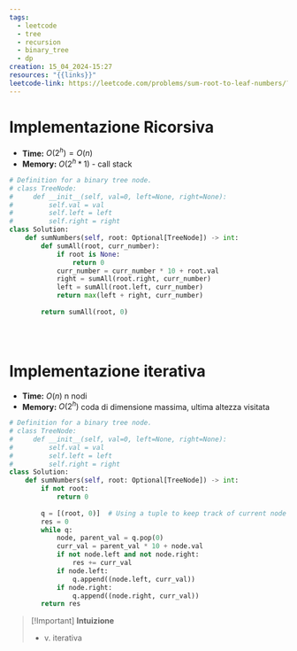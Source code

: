```yaml
---
tags:
  - leetcode
  - tree
  - recursion
  - binary_tree
  - dp
creation: 15_04_2024-15:27
resources: "{{links}}"
leetcode-link: https://leetcode.com/problems/sum-root-to-leaf-numbers/?envType=daily-question&envId=2024-04-15
---
```

# Implementazione Ricorsiva

- **Time:** $O(2^h)= O(n)$
- **Memory:** $O(2^h * 1)$ - call stack

```python
# Definition for a binary tree node.
# class TreeNode:
#     def __init__(self, val=0, left=None, right=None):
#         self.val = val
#         self.left = left
#         self.right = right
class Solution:
    def sumNumbers(self, root: Optional[TreeNode]) -> int:
        def sumAll(root, curr_number):
            if root is None:
                return 0
            curr_number = curr_number * 10 + root.val
            right = sumAll(root.right, curr_number)
            left = sumAll(root.left, curr_number)
            return max(left + right, curr_number)
        
        return sumAll(root, 0)


            
```

# Implementazione iterativa

- **Time:** $O(n)$ n nodi
- **Memory:** $O(2^h)$ coda di dimensione massima, ultima altezza visitata

```python
# Definition for a binary tree node.
# class TreeNode:
#     def __init__(self, val=0, left=None, right=None):
#         self.val = val
#         self.left = left
#         self.right = right
class Solution:
    def sumNumbers(self, root: Optional[TreeNode]) -> int:
        if not root:
            return 0
        
        q = [(root, 0)]  # Using a tuple to keep track of current node and its parent's value
        res = 0
        while q:
            node, parent_val = q.pop(0)
            curr_val = parent_val * 10 + node.val
            if not node.left and not node.right:
                res += curr_val
            if node.left:
                q.append((node.left, curr_val))
            if node.right:
                q.append((node.right, curr_val))
        return res    
```

>[!Important] **Intuizione**
> - v. iterativa

